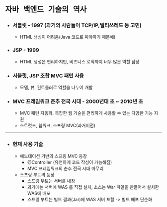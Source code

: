 # `자바 백엔드 기술의 역사 `

- ### 서블릿 - 1997 (과거의 사람들이 TCP/IP,멀티쓰레드 등 고민)
  - HTML 생성이 어려움(Java 코드로 짜야하기 때문에)
- ### JSP - 1999
  - HTML 생성은 편리하지만, 비즈니스 로직까지 너무 많은 역할 담당
- ### 서블릿, JSP 조합 MVC 패턴 사용
  - 모델, 뷰, 컨트롤러로 역할을 나누어 개발
- ### MVC 프레임워크 춘추 전국 시대 - 2000년대 초 ~ 2010년 초
  - MVC 패턴 자동화, 복잡한 웹 기술을 편리하게 사용할 수 있는 다양한 기능 지원
  - 스트럿츠, 웹워크, 스프링 MVC(과거버전)
<hr>

- ### 현재 사용 기술
  - 애노테이션 기반의 스프링 MVC 등장
    - @Controller (유연하게 코드 작성이 가능해짐)
    - MVC 프레임워크의 춘추 전국 시대 마무리
  - 스프링 부트의 등장
    - 스프링 부트는 서버를 내장
    - 과거에는 서버에 WAS 를 직접 설치, 소스는 War 파일을 만들어서 설치한 WAS에 배포
    - 스프링 부트는 빌드 결과(Jar)에 WAS 서버 포함 -> 빌드 배포 단순화